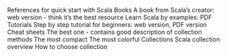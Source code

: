 References for quick start with Scala
Books
A book from Scala’s creator: web version - think it’s the best resource 
Learn Scala by examples: PDF
Tutorials
Step by step tutorial for beginners: web version, PDF version
Cheat sheets
The best one - contains good description of collection methods 
The most compact
The most colorful
Collections
Scala collection overview
How to choose collection 
